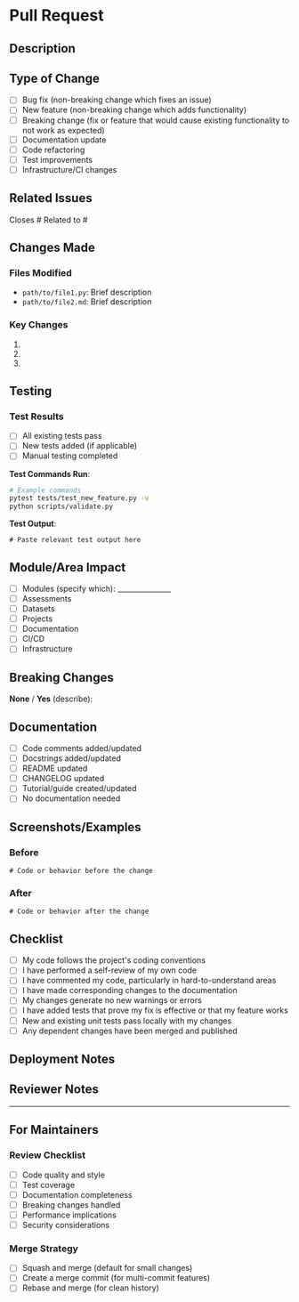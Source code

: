 # Pull Request

## Description
<!-- Provide a clear and concise description of what this PR does -->

## Type of Change
<!-- Check all that apply -->
- [ ] Bug fix (non-breaking change which fixes an issue)
- [ ] New feature (non-breaking change which adds functionality)
- [ ] Breaking change (fix or feature that would cause existing functionality to not work as expected)
- [ ] Documentation update
- [ ] Code refactoring
- [ ] Test improvements
- [ ] Infrastructure/CI changes

## Related Issues
<!-- Link to related issues using #issue_number -->
Closes #
Related to #

## Changes Made
<!-- Describe the changes in detail -->

### Files Modified
- `path/to/file1.py`: Brief description
- `path/to/file2.md`: Brief description

### Key Changes
1.
2.
3.

## Testing
<!-- Describe the testing you've done -->

### Test Results
- [ ] All existing tests pass
- [ ] New tests added (if applicable)
- [ ] Manual testing completed

**Test Commands Run**:
```bash
# Example commands
pytest tests/test_new_feature.py -v
python scripts/validate.py
```

**Test Output**:
```
# Paste relevant test output here
```

## Module/Area Impact
<!-- Check all areas affected by this change -->
- [ ] Modules (specify which): _______________
- [ ] Assessments
- [ ] Datasets
- [ ] Projects
- [ ] Documentation
- [ ] CI/CD
- [ ] Infrastructure

## Breaking Changes
<!-- List any breaking changes and migration steps -->

**None** / **Yes** (describe):

## Documentation
<!-- How have you updated documentation? -->
- [ ] Code comments added/updated
- [ ] Docstrings added/updated
- [ ] README updated
- [ ] CHANGELOG updated
- [ ] Tutorial/guide created/updated
- [ ] No documentation needed

## Screenshots/Examples
<!-- If applicable, add screenshots or examples -->

### Before
```
# Code or behavior before the change
```

### After
```
# Code or behavior after the change
```

## Checklist
<!-- Complete before requesting review -->
- [ ] My code follows the project's coding conventions
- [ ] I have performed a self-review of my own code
- [ ] I have commented my code, particularly in hard-to-understand areas
- [ ] I have made corresponding changes to the documentation
- [ ] My changes generate no new warnings or errors
- [ ] I have added tests that prove my fix is effective or that my feature works
- [ ] New and existing unit tests pass locally with my changes
- [ ] Any dependent changes have been merged and published

## Deployment Notes
<!-- Any special deployment instructions or considerations -->

## Reviewer Notes
<!-- Anything specific you want reviewers to focus on -->

---

## For Maintainers

### Review Checklist
- [ ] Code quality and style
- [ ] Test coverage
- [ ] Documentation completeness
- [ ] Breaking changes handled
- [ ] Performance implications
- [ ] Security considerations

### Merge Strategy
- [ ] Squash and merge (default for small changes)
- [ ] Create a merge commit (for multi-commit features)
- [ ] Rebase and merge (for clean history)
